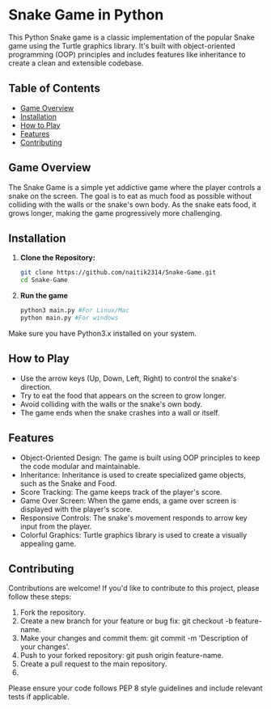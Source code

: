 # Snake Game in Python

This Python Snake game is a classic implementation of the popular Snake game using the Turtle graphics library. It's built with object-oriented programming (OOP) principles and includes features like inheritance to create a clean and extensible codebase.

## Table of Contents

- [Game Overview](#game-overview)
- [Installation](#installation)
- [How to Play](#how-to-play)
- [Features](#features)
- [Contributing](#contributing)

## Game Overview

The Snake Game is a simple yet addictive game where the player controls a snake on the screen. The goal is to eat as much food as possible without colliding with the walls or the snake's own body. As the snake eats food, it grows longer, making the game progressively more challenging.

## Installation

1. **Clone the Repository:**

   ```bash
   git clone https://github.com/naitik2314/Snake-Game.git
   cd Snake-Game

2. **Run the game**

   ```bash
   python3 main.py #For Linux/Mac
   python main.py #For windows

Make sure you have Python3.x installed on your system.

## How to Play

- Use the arrow keys (Up, Down, Left, Right) to control the snake's direction.
- Try to eat the food that appears on the screen to grow longer.
- Avoid colliding with the walls or the snake's own body.
- The game ends when the snake crashes into a wall or itself.

## Features

- Object-Oriented Design: The game is built using OOP principles to keep the code modular and maintainable.
- Inheritance: Inheritance is used to create specialized game objects, such as the Snake and Food.
- Score Tracking: The game keeps track of the player's score.
- Game Over Screen: When the game ends, a game over screen is displayed with the player's score.
- Responsive Controls: The snake's movement responds to arrow key input from the player.
- Colorful Graphics: Turtle graphics library is used to create a visually appealing game.

## Contributing

Contributions are welcome! If you'd like to contribute to this project, please follow these steps:

1. Fork the repository.
2. Create a new branch for your feature or bug fix: git checkout -b feature-name.
3. Make your changes and commit them: git commit -m 'Description of your changes'.
4. Push to your forked repository: git push origin feature-name.
5. Create a pull request to the main repository.
6. 
Please ensure your code follows PEP 8 style guidelines and include relevant tests if applicable.

